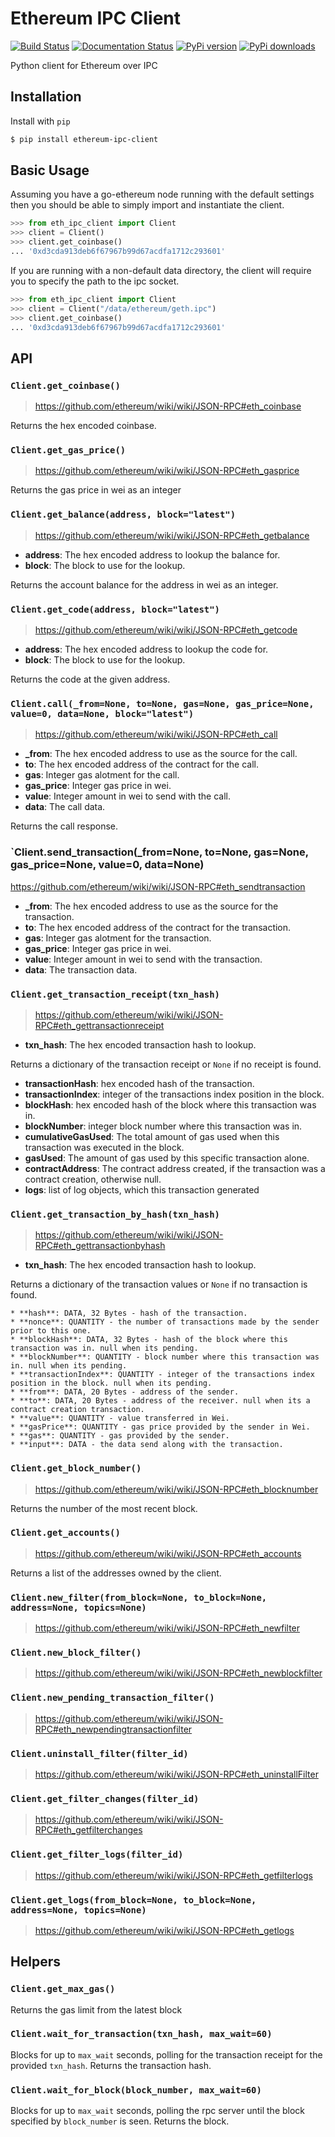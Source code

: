 # Ethereum IPC Client

[![Build Status](https://travis-ci.org/pipermerriam/ethereum-ipc-client.png)](https://travis-ci.org/pipermerriam/ethereum-ipc-client)
[![Documentation Status](https://readthedocs.org/projects/ethereum-ipc-client/badge/?version=latest)](https://readthedocs.org/projects/ethereum-ipc-client/?badge=latest)
[![PyPi version](https://pypip.in/v/ethereum-ipc-client/badge.png)](https://pypi.python.org/pypi/ethereum-ipc-client)
[![PyPi downloads](https://pypip.in/d/ethereum-ipc-client/badge.png)](https://pypi.python.org/pypi/ethereum-ipc-client)
   

Python client for Ethereum over IPC

## Installation

Install with `pip`

```bash
$ pip install ethereum-ipc-client
```

## Basic Usage

Assuming you have a go-ethereum node running with the default settings then you
should be able to simply import and instantiate the client.


```python
>>> from eth_ipc_client import Client
>>> client = Client()
>>> client.get_coinbase()
... '0xd3cda913deb6f67967b99d67acdfa1712c293601'
```

If you are running with a non-default data directory, the client will require
you to specify the path to the ipc socket.

```python
>>> from eth_ipc_client import Client
>>> client = Client("/data/ethereum/geth.ipc")
>>> client.get_coinbase()
... '0xd3cda913deb6f67967b99d67acdfa1712c293601'
```

## API

### `Client.get_coinbase()`

> https://github.com/ethereum/wiki/wiki/JSON-RPC#eth_coinbase

Returns the hex encoded coinbase.

### `Client.get_gas_price()`

> https://github.com/ethereum/wiki/wiki/JSON-RPC#eth_gasprice

Returns the gas price in wei as an integer

### `Client.get_balance(address, block="latest")`

> https://github.com/ethereum/wiki/wiki/JSON-RPC#eth_getbalance

* **address**: The hex encoded address to lookup the balance for.
* **block**: The block to use for the lookup.

Returns the account balance for the address in wei as an integer.

### `Client.get_code(address, block="latest")`

> https://github.com/ethereum/wiki/wiki/JSON-RPC#eth_getcode

* **address**: The hex encoded address to lookup the code for.
* **block**: The block to use for the lookup.

Returns the code at the given address.

### `Client.call(_from=None, to=None, gas=None, gas_price=None, value=0, data=None, block="latest")`

> https://github.com/ethereum/wiki/wiki/JSON-RPC#eth_call

* **_from**: The hex encoded address to use as the source for the call.
* **to**: The hex encoded address of the contract for the call.
* **gas**: Integer gas alotment for the call.
* **gas_price**: Integer gas price in wei.
* **value**: Integer amount in wei to send with the call.
* **data**: The call data.

Returns the call response.

### `Client.send_transaction(_from=None, to=None, gas=None, gas_price=None, value=0, data=None)

https://github.com/ethereum/wiki/wiki/JSON-RPC#eth_sendtransaction

* **_from**: The hex encoded address to use as the source for the transaction.
* **to**: The hex encoded address of the contract for the transaction.
* **gas**: Integer gas alotment for the transaction.
* **gas_price**: Integer gas price in wei.
* **value**: Integer amount in wei to send with the transaction.
* **data**: The transaction data.

### `Client.get_transaction_receipt(txn_hash)`

> https://github.com/ethereum/wiki/wiki/JSON-RPC#eth_gettransactionreceipt

* **txn_hash**: The hex encoded transaction hash to lookup.

Returns a dictionary of the transaction receipt or `None` if no receipt is
found.

* **transactionHash**: hex encoded hash of the transaction.
* **transactionIndex**: integer of the transactions index position in the block.
* **blockHash**: hex encoded hash of the block where this transaction was in.
* **blockNumber**: integer block number where this transaction was in.
* **cumulativeGasUsed**: The total amount of gas used when this transaction was executed in the block.
* **gasUsed**: The amount of gas used by this specific transaction alone.
* **contractAddress**: The contract address created, if the transaction was a contract creation, otherwise null.
* **logs**: list of log objects, which this transaction generated


### `Client.get_transaction_by_hash(txn_hash)`

> https://github.com/ethereum/wiki/wiki/JSON-RPC#eth_gettransactionbyhash

* **txn_hash**: The hex encoded transaction hash to lookup.

Returns a dictionary of the transaction values or `None` if no transaction is
found.

    * **hash**: DATA, 32 Bytes - hash of the transaction.
    * **nonce**: QUANTITY - the number of transactions made by the sender prior to this one.
    * **blockHash**: DATA, 32 Bytes - hash of the block where this transaction was in. null when its pending.
    * **blockNumber**: QUANTITY - block number where this transaction was in. null when its pending.
    * **transactionIndex**: QUANTITY - integer of the transactions index position in the block. null when its pending.
    * **from**: DATA, 20 Bytes - address of the sender.
    * **to**: DATA, 20 Bytes - address of the receiver. null when its a contract creation transaction.
    * **value**: QUANTITY - value transferred in Wei.
    * **gasPrice**: QUANTITY - gas price provided by the sender in Wei.
    * **gas**: QUANTITY - gas provided by the sender.
    * **input**: DATA - the data send along with the transaction.


### `Client.get_block_number()`

> https://github.com/ethereum/wiki/wiki/JSON-RPC#eth_blocknumber

Returns the number of the most recent block.


### `Client.get_accounts()`

> https://github.com/ethereum/wiki/wiki/JSON-RPC#eth_accounts

Returns a list of the addresses owned by the client.


### `Client.new_filter(from_block=None, to_block=None, address=None, topics=None)`

> https://github.com/ethereum/wiki/wiki/JSON-RPC#eth_newfilter


### `Client.new_block_filter()`

> https://github.com/ethereum/wiki/wiki/JSON-RPC#eth_newblockfilter


### `Client.new_pending_transaction_filter()`

> https://github.com/ethereum/wiki/wiki/JSON-RPC#eth_newpendingtransactionfilter


### `Client.uninstall_filter(filter_id)`

> https://github.com/ethereum/wiki/wiki/JSON-RPC#eth_uninstallFilter


### `Client.get_filter_changes(filter_id)`

> https://github.com/ethereum/wiki/wiki/JSON-RPC#eth_getfilterchanges


### `Client.get_filter_logs(filter_id)`

> https://github.com/ethereum/wiki/wiki/JSON-RPC#eth_getfilterlogs


### `Client.get_logs(from_block=None, to_block=None, address=None, topics=None)`

> https://github.com/ethereum/wiki/wiki/JSON-RPC#eth_getlogs


## Helpers

### `Client.get_max_gas()`

Returns the gas limit from the latest block


### `Client.wait_for_transaction(txn_hash, max_wait=60)`

Blocks for up to `max_wait` seconds, polling for the transaction receipt for
the provided `txn_hash`.  Returns the transaction hash.


### `Client.wait_for_block(block_number, max_wait=60)`

Blocks for up to `max_wait` seconds, polling the rpc server until the block
specified by `block_number` is seen.  Returns the block.

